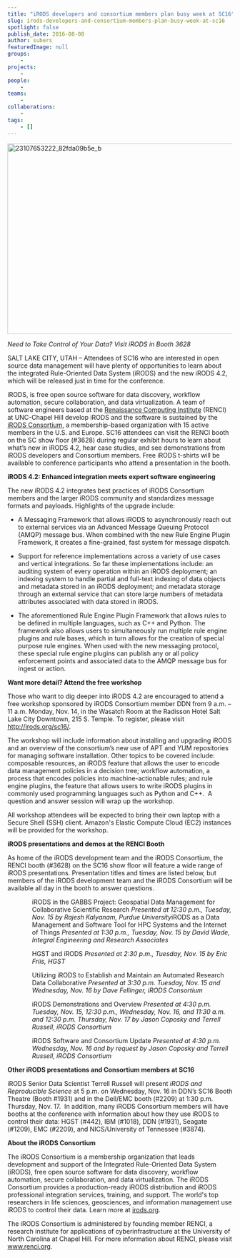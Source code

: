 ```yaml
---
title: "iRODS developers and consortium members plan busy week at SC16"
slug: irods-developers-and-consortium-members-plan-busy-week-at-sc16
spotlight: false
publish_date: 2016-08-08
author: subers
featuredImage: null
groups:
    - 
projects:
    - 
people:
    - 
teams: 
    - 
collaborations:
    - 
tags:
    - []
---
```

<a href="http://renci.org/wp-content/uploads/2016/11/23107653222_82fda09b5e_b.jpg"><img class="aligncenter wp-image-15762 size-large" src="http://renci.org/wp-content/uploads/2016/11/23107653222_82fda09b5e_b-1024x683.jpg" alt="23107653222_82fda09b5e_b" width="640" height="427" /></a>

<em>Need to Take Control of Your Data? Visit iRODS in Booth 3628 </em>

SALT LAKE CITY, UTAH – Attendees of SC16 who are interested in open source data management will have plenty of opportunities to learn about the integrated Rule-Oriented Data System (iRODS) and the new iRODS 4.2, which will be released just in time for the conference.

iRODS, is free open source software for data discovery, workflow automation, secure collaboration, and data virtualization. A team of software engineers based at the <a href="http://www.renci.org/">Renaissance Computing Institute</a> (RENCI) at UNC-Chapel Hill develop iRODS and the software is sustained by the <a href="http://irods.org/consortium/">iRODS Consortium</a>, a membership-based organization with 15 active members in the U.S. and Europe. SC16 attendees can visit the RENCI booth on the SC show floor (#3628) during regular exhibit hours to learn about what’s new in iRODS 4.2, hear case studies, and see demonstrations from iRODS developers and Consortium members. Free iRODS t-shirts will be available to conference participants who attend a presentation in the booth.<!--more-->

<strong>iRODS 4.2: Enhanced integration meets expert software engineering</strong>

The new iRODS 4.2 integrates best practices of iRODS Consortium members and the larger iRODS community and standardizes message formats and payloads. Highlights of the upgrade include:
<ul>
 	<li>A Messaging Framework that allows iRODS to asynchronously reach out to external services via an Advanced Message Queuing Protocol (AMQP) message bus. When combined with the new Rule Engine Plugin Framework, it creates a fine-grained, fast system for message dispatch.</li>
</ul>
<ul>
 	<li>Support for reference implementations across a variety of use cases and vertical integrations. So far these implementations include: an auditing system of every operation within an iRODS deployment; an indexing system to handle partial and full-text indexing of data objects and metadata stored in an iRODS deployment; and metadata storage through an external service that can store large numbers of metadata attributes associated with data stored in iRODS.</li>
</ul>
<ul>
 	<li>The aforementioned Rule Engine Plugin Framework that allows rules to be defined in multiple languages, such as C++ and Python. The framework also allows users to simultaneously run multiple rule engine plugins and rule bases, which in turn allows for the creation of special purpose rule engines. When used with the new messaging protocol, these special rule engine plugins can publish any or all policy enforcement points and associated data to the AMQP message bus for ingest or action.</li>
</ul>
<strong>Want more detail? Attend the free workshop</strong>

Those who want to dig deeper into iRODS 4.2 are encouraged to attend a free workshop sponsored by iRODS Consortium member DDN from 9 a.m. – 11 a.m. Monday, Nov. 14, in the Wasatch Room at the Radisson Hotel Salt Lake City Downtown, 215 S. Temple. To register, please visit <a href="http://irods.org/sc16/">http://irods.org/sc16/</a>.

The workshop will include information about installing and upgrading iRODS and an overview of the consortium’s new use of APT and YUM repositories for managing software installation. Other topics to be covered include: composable resources, an iRODS feature that allows the user to encode data management policies in a decision tree; workflow automation, a process that encodes policies into machine-actionable rules; and rule engine plugins, the feature that allows users to write iRODS plugins in commonly used programming languages such as Python and C++.  A question and answer session will wrap up the workshop.

All workshop attendees will be expected to bring their own laptop with a Secure Shell (SSH) client. Amazon's Elastic Compute Cloud (EC2) instances will be provided for the workshop.

<strong>iRODS presentations and demos at the RENCI Booth </strong>

As home of the iRODS development team and the iRODS Consortium, the RENCI booth (#3628) on the SC16 show floor will feature a wide range of iRODS presentations. Presentation titles and times are listed below, but members of the iRODS development team and the iRODS Consortium will be available all day in the booth to answer questions.
<div style="margin-left: 55px; width: inherit;">iRODS in the GABBS Project: Geospatial Data Management for Collaborative Scientific Research
<em>Presented at 12:30 p.m., Tuesday, Nov. 15 by</em> <em>Rajesh Kalyanam, Purdue University</em>iRODS as a Data Management and Software Tool for HPC Systems and the Internet of Things
<em>Presented at 1:30 p.m., Tuesday, Nov. 15 by David Wade, Integral Engineering and Research Associates</em>

HGST and iRODS
<em>Presented at 2:30 p.m., Tuesday, Nov. 15 by Eric Friis, HGST</em>

Utilizing iRODS to Establish and Maintain an Automated Research Data Collaborative
<em>Presented at 3:30 p.m. Tuesday, Nov. 15 and Wednesday, Nov. 16 by</em> <em>Dave Fellinger, iRODS Consortium</em>

iRODS Demonstrations and Overview
<em>Presented at 4:30 p.m. Tuesday, Nov. 15, 12:30 p.m., Wednesday, Nov. 16, and 11:30 a.m. and 12:30 p.m. Thursday, Nov. 17 by Jason Coposky and Terrell Russell, iRODS Consortium</em>

iRODS Software and Consortium Update
<em>Presented at 4:30 p.m. Wednesday, Nov. 16 and by request by Jason Coposky and Terrell Russell, iRODS Consortium</em>

</div>
<strong>Other iRODS presentations and Consortium members at SC16</strong>

iRODS Senior Data Scientist Terrell Russell will present <em>iRODS and Reproducible Science</em> at 5 p.m. on Wednesday, Nov. 16 in DDN’s SC16 Booth Theatre (Booth #1931) and in the Dell/EMC booth (#2209) at 1:30 p.m. Thursday, Nov. 17.  In addition, many iRODS Consortium members will have booths at the conference with information about how they use iRODS to control their data: HGST (#442), IBM (#1018), DDN (#1931), Seagate (#1209), EMC (#2209), and NICS/University of Tennessee (#3874).

<strong>About the iRODS Consortium</strong>

The iRODS Consortium is a membership organization that leads development and support of the Integrated Rule-Oriented Data System (iRODS), free open source software for data discovery, workflow automation, secure collaboration, and data virtualization. The iRODS Consortium provides a production-ready iRODS distribution and iRODS professional integration services, training, and support. The world's top researchers in life sciences, geosciences, and information management use iRODS to control their data. Learn more at <a href="http://irods.org/">irods.org</a>.

The iRODS Consortium is administered by founding member RENCI, a research institute for applications of cyberinfrastructure at the University of North Carolina at Chapel Hill. For more information about RENCI, please visit <a href="http://www.renci.org">www.renci.org</a>.
